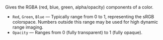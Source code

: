 Gives the RGBA (red, blue, green, alpha/opacity) components of a color. 

   - `Red`, `Green`, `Blue` — Typically range from 0 to 1, representing the sRGB colorspace.  Numbers outside this range may be used for high dynamic range imaging.
   - `Opacity` — Ranges from 0 (fully transparent) to 1 (fully opaque). 
